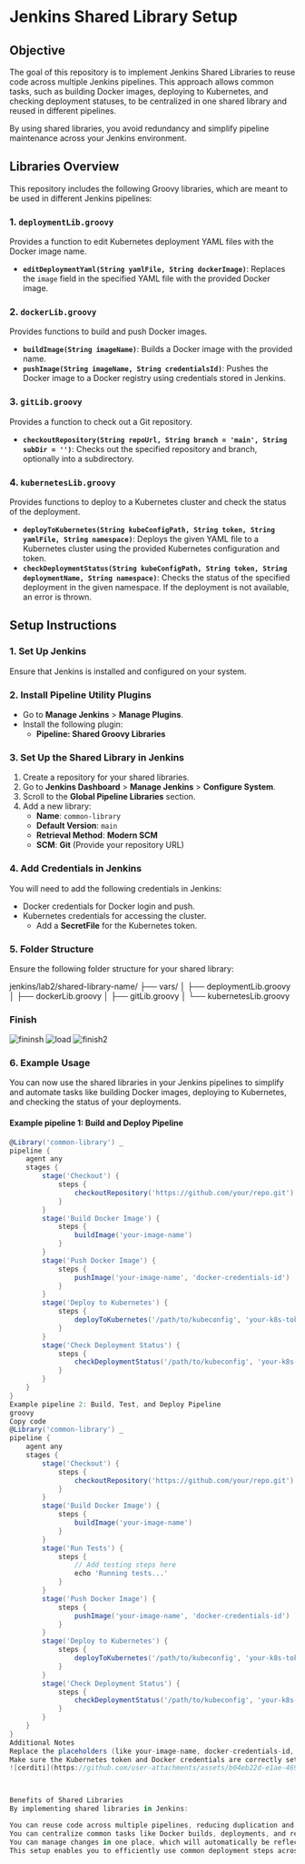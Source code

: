# Jenkins Shared Library Setup

## Objective
The goal of this repository is to implement Jenkins Shared Libraries to reuse code across multiple Jenkins pipelines. This approach allows common tasks, such as building Docker images, deploying to Kubernetes, and checking deployment statuses, to be centralized in one shared library and reused in different pipelines.

By using shared libraries, you avoid redundancy and simplify pipeline maintenance across your Jenkins environment.

## Libraries Overview
This repository includes the following Groovy libraries, which are meant to be used in different Jenkins pipelines:

### 1. `deploymentLib.groovy`
Provides a function to edit Kubernetes deployment YAML files with the Docker image name.

- **`editDeploymentYaml(String yamlFile, String dockerImage)`**: Replaces the `image` field in the specified YAML file with the provided Docker image.

### 2. `dockerLib.groovy`
Provides functions to build and push Docker images.

- **`buildImage(String imageName)`**: Builds a Docker image with the provided name.
- **`pushImage(String imageName, String credentialsId)`**: Pushes the Docker image to a Docker registry using credentials stored in Jenkins.

### 3. `gitLib.groovy`
Provides a function to check out a Git repository.

- **`checkoutRepository(String repoUrl, String branch = 'main', String subDir = '')`**: Checks out the specified repository and branch, optionally into a subdirectory.

### 4. `kubernetesLib.groovy`
Provides functions to deploy to a Kubernetes cluster and check the status of the deployment.

- **`deployToKubernetes(String kubeConfigPath, String token, String yamlFile, String namespace)`**: Deploys the given YAML file to a Kubernetes cluster using the provided Kubernetes configuration and token.
- **`checkDeploymentStatus(String kubeConfigPath, String token, String deploymentName, String namespace)`**: Checks the status of the specified deployment in the given namespace. If the deployment is not available, an error is thrown.

## Setup Instructions

### 1. Set Up Jenkins
Ensure that Jenkins is installed and configured on your system.

### 2. Install Pipeline Utility Plugins
- Go to **Manage Jenkins** > **Manage Plugins**.
- Install the following plugin:
  - **Pipeline: Shared Groovy Libraries**

### 3. Set Up the Shared Library in Jenkins
1. Create a repository for your shared libraries.
2. Go to **Jenkins Dashboard** > **Manage Jenkins** > **Configure System**.
3. Scroll to the **Global Pipeline Libraries** section.
4. Add a new library:
   - **Name**: `common-library`
   - **Default Version**: `main`
   - **Retrieval Method**: **Modern SCM**
   - **SCM**: **Git** (Provide your repository URL)

### 4. Add Credentials in Jenkins
You will need to add the following credentials in Jenkins:
- Docker credentials for Docker login and push.
- Kubernetes credentials for accessing the cluster.
  - Add a **SecretFile** for the Kubernetes token.

### 5. Folder Structure
Ensure the following folder structure for your shared library:

jenkins/lab2/shared-library-name/ ├── vars/ │ ├── deploymentLib.groovy │ ├── dockerLib.groovy │ ├── gitLib.groovy │ └── kubernetesLib.groovy

### Finish
![fininsh](https://github.com/user-attachments/assets/67392d54-5cab-4474-8db4-2cc9aad5033d)
![load](https://github.com/user-attachments/assets/e734986a-7036-48ff-925e-c6d14d9c2707)
![finish2](https://github.com/user-attachments/assets/7dc0fffa-1578-4167-b9f7-1784dc23c98c)

### 6. Example Usage

You can now use the shared libraries in your Jenkins pipelines to simplify and automate tasks like building Docker images, deploying to Kubernetes, and checking the status of your deployments.

#### Example pipeline 1: **Build and Deploy Pipeline**

```groovy
@Library('common-library') _
pipeline {
    agent any
    stages {
        stage('Checkout') {
            steps {
                checkoutRepository('https://github.com/your/repo.git')
            }
        }
        stage('Build Docker Image') {
            steps {
                buildImage('your-image-name')
            }
        }
        stage('Push Docker Image') {
            steps {
                pushImage('your-image-name', 'docker-credentials-id')
            }
        }
        stage('Deploy to Kubernetes') {
            steps {
                deployToKubernetes('/path/to/kubeconfig', 'your-k8s-token', 'deployment.yaml', 'namespace')
            }
        }
        stage('Check Deployment Status') {
            steps {
                checkDeploymentStatus('/path/to/kubeconfig', 'your-k8s-token', 'your-deployment-name', 'namespace')
            }
        }
    }
}
Example pipeline 2: Build, Test, and Deploy Pipeline
groovy
Copy code
@Library('common-library') _
pipeline {
    agent any
    stages {
        stage('Checkout') {
            steps {
                checkoutRepository('https://github.com/your/repo.git')
            }
        }
        stage('Build Docker Image') {
            steps {
                buildImage('your-image-name')
            }
        }
        stage('Run Tests') {
            steps {
                // Add testing steps here
                echo 'Running tests...'
            }
        }
        stage('Push Docker Image') {
            steps {
                pushImage('your-image-name', 'docker-credentials-id')
            }
        }
        stage('Deploy to Kubernetes') {
            steps {
                deployToKubernetes('/path/to/kubeconfig', 'your-k8s-token', 'deployment.yaml', 'namespace')
            }
        }
        stage('Check Deployment Status') {
            steps {
                checkDeploymentStatus('/path/to/kubeconfig', 'your-k8s-token', 'your-deployment-name', 'namespace')
            }
        }
    }
}
Additional Notes
Replace the placeholders (like your-image-name, docker-credentials-id, etc.) with your actual values.
Make sure the Kubernetes token and Docker credentials are correctly set in Jenkins.
![cerditi](https://github.com/user-attachments/assets/b04eb22d-e1ae-4697-a2c9-1bc674099a41)



Benefits of Shared Libraries
By implementing shared libraries in Jenkins:

You can reuse code across multiple pipelines, reducing duplication and improving maintainability.
You can centralize common tasks like Docker builds, deployments, and repository checkouts into one library.
You can manage changes in one place, which will automatically be reflected in all pipelines that use the shared library.
This setup enables you to efficiently use common deployment steps across multiple Jenkins pipelines, improving the overall consistency and efficiency of your CI/CD process.


